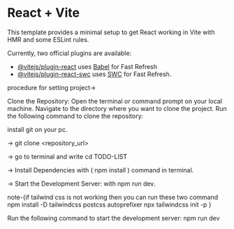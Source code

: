 # React + Vite

This template provides a minimal setup to get React working in Vite with HMR and some ESLint rules.

Currently, two official plugins are available:

- [@vitejs/plugin-react](https://github.com/vitejs/vite-plugin-react/blob/main/packages/plugin-react/README.md) uses [Babel](https://babeljs.io/) for Fast Refresh
- [@vitejs/plugin-react-swc](https://github.com/vitejs/vite-plugin-react-swc) uses [SWC](https://swc.rs/) for Fast Refresh.

procedure for setting project->

Clone the Repository:
Open the terminal or command prompt on your local machine.
Navigate to the directory where you want to clone the project.
Run the following command to clone the repository:

install git on your pc.

-> git clone <repository_url>

-> go to terminal and write cd TODO-LIST

-> Install Dependencies with ( npm install ) command in terminal.

-> Start the Development Server: with npm run dev.

note-{if tailwind css is not working then you can run these two command
npm install -D tailwindcss postcss autoprefixer
npx tailwindcss init -p
}

Run the following command to start the development server:
npm run dev
